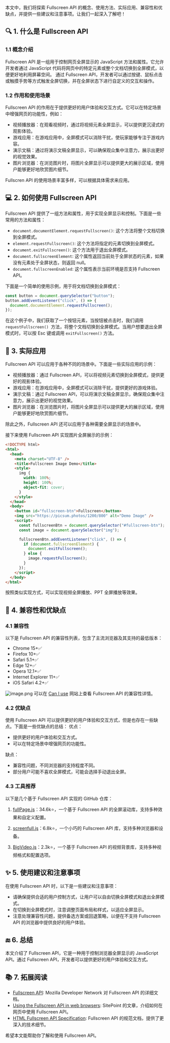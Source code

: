 本文中，我们将探索 Fullscreen API 的概念、使用方法、实际应用、兼容性和优缺点，并提供一些建议和注意事项。让我们一起深入了解吧！

## 🔍 1. 什么是 Fullscreen API

### 1.1 概念介绍

Fullscreen API 是一组用于控制网页全屏显示的 JavaScript 方法和属性。它允许开发者通过 JavaScript 代码将网页中的特定元素或整个文档切换到全屏模式，以便更好地利用屏幕空间。
通过 Fullscreen API，开发者可以通过按键、鼠标点击或触摸手势等方式触发全屏切换，并在全屏状态下进行自定义的交互和操作。

### 1.2 作用和使用场景

Fullscreen API 的作用在于提供更好的用户体验和交互方式。它可以在特定场景中增强网页的功能性，例如：

- 视频播放器：在观看视频时，通过将视频元素全屏显示，可以提供更沉浸式的观影体验。
- 游戏应用：在游戏应用中，全屏模式可以消除干扰，使玩家能够专注于游戏内容。
- 演示文稿：通过将演示文稿全屏显示，可以确保观众集中注意力，展示出更好的视觉效果。
- 图片浏览器：在浏览图片时，将图片全屏显示可以提供更大的展示区域，使用户能够更好地欣赏图片细节。

Fullscren API 的使用场景丰富多样，可以根据具体需求来应用。

## 💻 2. 如何使用 Fullscreen API

Fullscreen API 提供了一组方法和属性，用于实现全屏显示和控制。下面是一些常用的方法和属性：

- `document.documentElement.requestFullscreen()`: 这个方法将整个文档切换到全屏模式。
- `element.requestFullscreen()`: 这个方法将指定的元素切换到全屏模式。
- `document.exitFullscreen()`: 这个方法用于退出全屏模式。
- `document.fullscreenElement`: 这个属性返回当前处于全屏状态的元素，如果没有元素处于全屏状态，则返回 null。
- `document.fullscreenEnabled`: 这个属性表示当前环境是否支持 Fullscreen API。

下面是一个简单的使用示例，用于将文档切换到全屏模式：

```javascript
const button = document.querySelector("button");
button.addEventListener("click", () => {
  document.documentElement.requestFullscreen();
});
```

在这个例子中，我们获取了一个按钮元素，当按钮被点击时，我们调用 `requestFullscreen() `方法，将整个文档切换到全屏模式。当用户想要退出全屏模式时，可以按 Esc 键或调用 `exitFullscreen()` 方法。

## 🚀 3. 实际应用

Fullscreen API 可以应用于各种不同的场景中。下面是一些实际应用的示例：

- 视频播放器：通过 Fullscreen API，可以将视频元素切换到全屏模式，提供更好的观影体验。
- 游戏应用：在游戏应用中，全屏模式可以消除干扰，提供更好的游戏体验。
- 演示文稿：通过 Fullscreen API，可以将演示文稿全屏显示，确保观众集中注意力，展示出更好的视觉效果。
- 图片浏览器：在浏览图片时，将图片全屏显示可以提供更大的展示区域，使用户能够更好地欣赏图片细节。

除此之外，Fullscreen API 还可以应用于各种需要全屏显示的场景中。

接下来使用 Fullscreen API 实现图片全屏展示的示例：

```html
<!DOCTYPE html>
<html>
  <head>
    <meta charset="UTF-8" />
    <title>Fullscreen Image Demo</title>
    <style>
      img {
        width: 100%;
        height: 100%;
        object-fit: cover;
      }
    </style>
  </head>
  <body>
    <button id="fullscreen-btn">Fullscreen</button>
    <img src="https://picsum.photos/1200/800" alt="Demo Image" />
    <script>
      const fullscreenBtn = document.querySelector("#fullscreen-btn");
      const image = document.querySelector("img");

      fullscreenBtn.addEventListener("click", () => {
        if (document.fullscreenElement) {
          document.exitFullscreen();
        } else {
          image.requestFullscreen();
        }
      });
    </script>
  </body>
</html>
```

按照类似实现方式，可以实现视频全屏播放、PPT 全屏播放等效果。

## 🎯 4. 兼容性和优缺点

### 4.1 兼容性

以下是 Fullscreen API 的兼容性列表，包含了主流浏览器及其支持的最低版本：

- Chrome 15+✅
- Firefox 10+✅
- Safari 5.1+✅
- Edge 12+✅
- Opera 12.1+✅
- Internet Explorer 11+✅
- iOS Safari 4.2+✅

![image.png](https://cdn.nlark.com/yuque/0/2023/png/186051/1684224891456-b2f583d5-95d5-435e-9c72-f523831f8f73.png#averageHue=%23d8c7a9&clientId=uf6801929-40a6-4&from=paste&height=752&id=u831773b9&originHeight=752&originWidth=1438&originalType=binary&ratio=1&rotation=0&showTitle=false&size=132980&status=done&style=none&taskId=u10f35755-cfc4-4630-a13d-6b84eef1e2b&title=&width=1438)
可以在 [Can I use](https://caniuse.com/?search=Fullscreen) 网站上查看 Fullscreen API 的兼容性详情。

### 4.2 优缺点

使用 Fullscreen API 可以提供更好的用户体验和交互方式，但是也存在一些缺点。下面是一些优缺点的总结：
优点：

- 提供更好的用户体验和交互方式。
- 可以在特定场景中增强网页的功能性。

缺点：

- 兼容性问题，不同浏览器的支持程度不同。
- 部分用户可能不喜欢全屏模式，可能会选择手动退出全屏。

### 4.3 工具推荐

以下是几个基于 Fullscreen API 实现的 GitHub 仓库：

1. [fullPage.js](https://github.com/alvarotrigo/fullPage.js)：34.6k⭐，一个基于 Fullscreen API 的全屏滚动库，支持多种效果和自定义配置。

2. [screenfull.js](https://github.com/sindresorhus/screenfull.js)：6.8k⭐，一个小巧的 Fullscreen API 库，支持多种浏览器和设备。

3. [BigVideo.js](https://github.com/dfcb/BigVideo.js)：2.3k⭐，一个基于 Fullscreen API 的视频背景库，支持多种视频格式和配置选项。

## ✨ 5. 使用建议和注意事项

在使用 Fullscreen API 时，以下是一些建议和注意事项：

- 请确保提供合适的用户控制方式，让用户可以自由切换全屏模式和退出全屏模式。
- 在切换到全屏模式时，注意调整页面布局和样式，以适应全屏显示。
- 注意处理兼容性问题，提供备选方案或回退策略，以便在不支持 Fullscreen API 的浏览器中提供良好的用户体验。

## 🔚 6. 总结

本文介绍了 Fullscreen API，它是一种用于控制浏览器全屏显示的 JavaScript API。通过 Fullscreen API，开发者可以提供更好的用户体验和交互方式。

## 📚 7. 拓展阅读

- [Fullscreen API](https://developer.mozilla.org/en-US/docs/Web/API/Fullscreen_API): Mozilla Developer Network 对 Fullscreen API 的详细文档。
- [Using the Fullscreen API in web browsers](https://www.sitepoint.com/use-html5-full-screen-api/): SitePoint 的文章，介绍如何在网页中使用 Fullscreen API。
- [HTML Fullscreen API Specification](https://fullscreen.spec.whatwg.org/): Fullscreen API 的规范文档，提供了更深入的技术细节。

希望本文能帮助你了解和使用 Fullscreen API。
